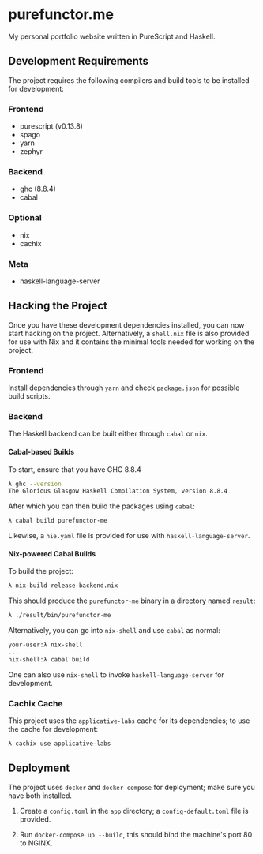 # purefunctor.me
My personal portfolio website written in PureScript and Haskell.

## Development Requirements
The project requires the following compilers and build tools to be installed for development:

### Frontend
* purescript (v0.13.8)
* spago
* yarn
* zephyr

### Backend
* ghc (8.8.4)
* cabal

### Optional
* nix
* cachix

### Meta
* haskell-language-server

## Hacking the Project
Once you have these development dependencies installed, you can now start hacking on the project. Alternatively, a `shell.nix` file is also provided for use with Nix and it contains the minimal tools needed for working on the project.

### Frontend
Install dependencies through `yarn` and check `package.json` for possible build scripts.

### Backend
The Haskell backend can be built either through `cabal` or `nix`.

#### Cabal-based Builds
To start, ensure that you have GHC 8.8.4
```sh
λ ghc --version
The Glorious Glasgow Haskell Compilation System, version 8.8.4
```

After which you can then build the packages using `cabal`:
```sh
λ cabal build purefunctor-me
```

Likewise, a `hie.yaml` file is provided for use with `haskell-language-server`.

#### Nix-powered Cabal Builds
To build the project:
```sh
λ nix-build release-backend.nix
```

This should produce the `purefunctor-me` binary in a directory named `result`:
```sh
λ ./result/bin/purefunctor-me
```

Alternatively, you can go into `nix-shell` and use `cabal` as normal:
```sh
your-user:λ nix-shell
...
nix-shell:λ cabal build
```

One can also use `nix-shell` to invoke `haskell-language-server` for development. 

### Cachix Cache
This project uses the `applicative-labs` cache for its dependencies; to use the cache for development:
```sh
λ cachix use applicative-labs
```

## Deployment
The project uses `docker` and `docker-compose` for deployment; make sure you have both installed.

1) Create a `config.toml` in the `app` directory; a `config-default.toml` file is provided.

2) Run `docker-compose up --build`, this should bind the machine's port 80 to NGINX.
